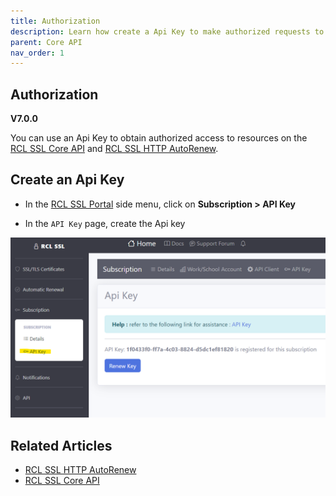 ```yaml
---
title: Authorization
description: Learn how create a Api Key to make authorized requests to the RCL Core API
parent: Core API
nav_order: 1
---
```


## Authorization
**V7.0.0**

You can use an Api Key to obtain authorized access to resources on the [RCL SSL Core API](../apicore/api.md) and [RCL SSL HTTP AutoRenew](../httpautorenew/httpautorenew.md).

## Create an Api Key

- In the [RCL SSL Portal](../portal/portal.md) side menu, click on **Subscription > API Key**

- In the ``API Key`` page, create the Api key

![image](../images/api_authorization/api-key.png)

## Related Articles

- [RCL SSL HTTP AutoRenew](../httpautorenew/httpautorenew.md)
- [RCL SSL Core API](../apicore/api.md)